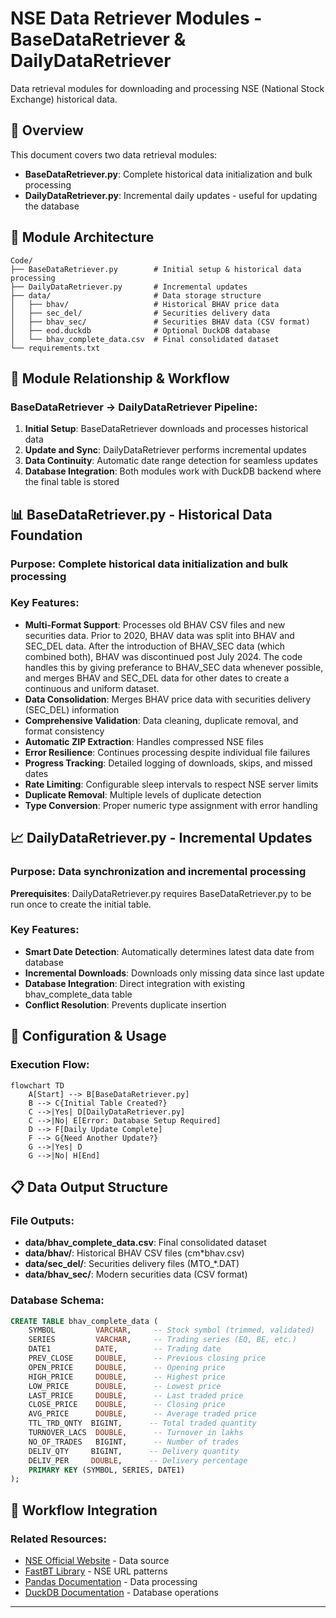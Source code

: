 # NSE Data Retriever Modules - BaseDataRetriever & DailyDataRetriever

Data retrieval modules for downloading and processing NSE (National Stock Exchange) historical data.

## 🎯 Overview

This document covers two data retrieval modules:

- **BaseDataRetriever.py**: Complete historical data initialization and bulk processing
- **DailyDataRetriever.py**: Incremental daily updates - useful for updating the database 


## 📁 Module Architecture

```
Code/
├── BaseDataRetriever.py        # Initial setup & historical data processing 
├── DailyDataRetriever.py       # Incremental updates 
├── data/                       # Data storage structure
│   ├── bhav/                   # Historical BHAV price data
│   ├── sec_del/                # Securities delivery data
│   ├── bhav_sec/               # Securities BHAV data (CSV format)
│   ├── eod.duckdb              # Optional DuckDB database
│   └── bhav_complete_data.csv  # Final consolidated dataset
└── requirements.txt            
```

## 🔄 Module Relationship & Workflow

### **BaseDataRetriever** → **DailyDataRetriever** Pipeline:

1. **Initial Setup**: BaseDataRetriever downloads and processes historical data
2. **Update and Sync**: DailyDataRetriever performs incremental updates
3. **Data Continuity**: Automatic date range detection for seamless updates
4. **Database Integration**: Both modules work with DuckDB backend where the final table is stored

## 📊 BaseDataRetriever.py - Historical Data Foundation

### **Purpose**: Complete historical data initialization and bulk processing

### **Key Features**:
- **Multi-Format Support**: Processes old BHAV CSV files and new securities data. Prior to 2020, BHAV data was split into BHAV and SEC_DEL data. After the introduction of BHAV_SEC data (which combined both), BHAV was discontinued post July 2024. The code handles this by giving preferance to BHAV_SEC data whenever possible, and merges BHAV and SEC_DEL data for other dates to create a continuous and uniform dataset.
- **Data Consolidation**: Merges BHAV price data with securities delivery (SEC_DEL) information  
- **Comprehensive Validation**: Data cleaning, duplicate removal, and format consistency
- **Automatic ZIP Extraction**: Handles compressed NSE files
- **Error Resilience**: Continues processing despite individual file failures
- **Progress Tracking**: Detailed logging of downloads, skips, and missed dates
- **Rate Limiting**: Configurable sleep intervals to respect NSE server limits
- **Duplicate Removal**: Multiple levels of duplicate detection
- **Type Conversion**: Proper numeric type assignment with error handling

## 📈 DailyDataRetriever.py - Incremental Updates

### **Purpose**: Data synchronization and incremental processing 

**Prerequisites**: DailyDataRetriever.py requires BaseDataRetriever.py to be run once to create the initial table.

### **Key Features**:
- **Smart Date Detection**: Automatically determines latest data date from database
- **Incremental Downloads**: Downloads only missing data since last update
- **Database Integration**: Direct integration with existing bhav_complete_data table
- **Conflict Resolution**: Prevents duplicate insertion 

## 🔧 Configuration & Usage
### **Execution Flow**:

```mermaid
flowchart TD
    A[Start] --> B[BaseDataRetriever.py]
    B --> C{Initial Table Created?}
    C -->|Yes| D[DailyDataRetriever.py]
    C -->|No| E[Error: Database Setup Required]
    D --> F[Daily Update Complete]
    F --> G{Need Another Update?}
    G -->|Yes| D
    G -->|No| H[End]
```

## 📋 Data Output Structure

### **File Outputs**:
- **data/bhav_complete_data.csv**: Final consolidated dataset
- **data/bhav/**: Historical BHAV CSV files (cm*bhav.csv)
- **data/sec_del/**: Securities delivery files (MTO_*.DAT)  
- **data/bhav_sec/**: Modern securities data (CSV format)

### **Database Schema**:
```sql
CREATE TABLE bhav_complete_data (
    SYMBOL         VARCHAR,     -- Stock symbol (trimmed, validated)
    SERIES         VARCHAR,     -- Trading series (EQ, BE, etc.)
    DATE1          DATE,        -- Trading date
    PREV_CLOSE     DOUBLE,      -- Previous closing price
    OPEN_PRICE     DOUBLE,      -- Opening price
    HIGH_PRICE     DOUBLE,      -- Highest price
    LOW_PRICE      DOUBLE,      -- Lowest price
    LAST_PRICE     DOUBLE,      -- Last traded price
    CLOSE_PRICE    DOUBLE,      -- Closing price
    AVG_PRICE      DOUBLE,      -- Average traded price
    TTL_TRD_QNTY  BIGINT,      -- Total traded quantity
    TURNOVER_LACS  DOUBLE,      -- Turnover in lakhs
    NO_OF_TRADES   BIGINT,      -- Number of trades
    DELIV_QTY     BIGINT,      -- Delivery quantity
    DELIV_PER     DOUBLE,      -- Delivery percentage
    PRIMARY KEY (SYMBOL, SERIES, DATE1)
);
```


## 🔄 Workflow Integration

### **Related Resources**:
- [NSE Official Website](https://www.nseindia.com/) - Data source
- [FastBT Library](https://github.com/ubertrade/fastbt) - NSE URL patterns
- [Pandas Documentation](https://pandas.pydata.org/docs/) - Data processing
- [DuckDB Documentation](https://duckdb.org/docs/) - Database operations

---

